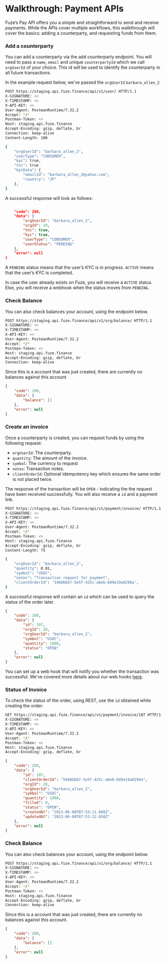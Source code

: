 # Walkthrough: Payment APIs
Fuze’s Pay API offers you a simple and straightforward to send and receive payments. While the APIs cover multiple workflows, this walkthrough will cover the basics: adding a counterparty, and requesting funds from them.

### Add a counterparty
You can add a counterparty via the add counterparty endpoint. You will need to pass a `name`, `email` and unique `counterpartyId` which we call `orgUserId` of your choice. This id will be used to identify the counterparty in all future transactions.

In the example request below, we’ve passed the `orgUserId` `barbara_allen_2`

```bash
POST https://staging.api.fuze.finance/api/v1/user/ HTTP/1.1
X-SIGNATURE: <>
X-TIMESTAMP: <>
X-API-KEY: <>
User-Agent: PostmanRuntime/7.32.2
Accept: */*
Postman-Token: <>
Host: staging.api.fuze.finance
Accept-Encoding: gzip, deflate, br
Connection: keep-alive
Content-Length: 100

{
    "orgUserId": "barbara_allen_2",
    "userType": "CONSUMER",
    "kyc": true,
    "tnc": true
    "kycData": {
        "emailId": "barbara_allen_2@yahoo.com",
        "country": "JP"
    },
}
```

A successful response will look as follows:
```json

    "code": 200,
    "data": {
        "orgUserId": "barbara_allen_2",
        "orgId": 10,
        "tnc": true,
        "kyc": true,
        "userType": "CONSUMER",
        "userStatus": "PENDING"
    },
    "error": null
}
```

A `PENDING` status means that the user’s KYC is in progress. `ACTIVE` means that the user’s KYC is completed.

In case the user already exists on Fuze, you will receive a `ACTIVE` status. Else, you will receive a webhook when the status moves from `PENDING`.

### Check Balance
You can also check balances your account, using the endpoint below.

```bash
POST https://staging.api.fuze.finance/api/v1/org/balance/ HTTP/1.1
X-SIGNATURE: <>
X-TIMESTAMP: <>
X-API-KEY: <>
User-Agent: PostmanRuntime/7.32.2
Accept: */*
Postman-Token: <>
Host: staging.api.fuze.finance
Accept-Encoding: gzip, deflate, br
Connection: keep-alive
```

Since this is a account that was just created, there are currently no balances against this account.

```json
{
    "code": 200,
    "data": {
        "balance": []
    },
    "error": null
}
```

### Create an invoice
Once a counterparty is created, you can request funds by using the following request:

- `orgUserId`: The counterparty.
- `quantity`: The amount of the invoice.
- `symbol`: The currency to request
- `notes`: Transaction notes.
- `clientOrderId`: Optional idempotency key which ensures the same order is not placed twice.

The response of the transaction will be `OPEN` - indicating the the request have been received successfully. You will also receive a `id` and a payment link.

```bash
POST https://staging.api.fuze.finance/api/v1/payment/invoice/ HTTP/1.1
X-SIGNATURE: <>
X-TIMESTAMP: <>
X-API-KEY: <>
User-Agent: PostmanRuntime/7.32.2
Accept: */*
Postman-Token: <>
Host: staging.api.fuze.finance
Accept-Encoding: gzip, deflate, br
Content-Length: 75

{
    "orgUserId": "barbara_allen_2",
    "quantity": 0.01,
    "symbol": "USDC",
    "notes": "Transaction request for payment",
    "clientOrderId": '5468bbb7-5e5f-425c-a6eb-b89e19a0298a',
}
```

A successful response will contain an `id` which can be used to query the status of the order later.

```json
{
    "code": 200,
    "data": {
        "id": 107,
        "orgId": 28,
        "orgUserId": "barbara_allen_2",
        "symbol": "USDC",
        "quantity": 1000,
        "status": "OPEN"
    },
    "error": null
}
```

You can set up a web hook that will notify you whether the transaction was successful. We’ve covered more details about our web hooks [here](/advanced/webhooks).

### Status of Invoice
To check the status of the order, using REST, use the `id` obtained while creating the order:

```bash
GET https://staging.api.fuze.finance/api/v1/payment/invoice/107 HTTP/1.1
X-SIGNATURE: <>
X-TIMESTAMP: <>
X-API-KEY: <>
User-Agent: PostmanRuntime/7.32.2
Accept: */*
Postman-Token: <>
Host: staging.api.fuze.finance
Accept-Encoding: gzip, deflate, br
```

```json
{
    "code": 200,
    "data": {
        "id": 107,
        "clientOrderId": "5468bbb7-5e5f-425c-a6eb-b89e19a0298a",
        "orgId": 28,
        "orgUserId": "barbara_allen_2",
        "symbol": "USDC",
        "quantity": 1000,
        "filled": 0,
        "status": "OPEN",
        "createdAt": "2023-06-08T07:53:11.688Z",
        "updatedAt": "2023-06-08T07:53:12.658Z"
    },
    "error": null
}
```

### Check Balance
You can also check balances your account, using the endpoint below.

```bash
POST https://staging.api.fuze.finance/api/v1/org/balance/ HTTP/1.1
X-SIGNATURE: <>
X-TIMESTAMP: <>
X-API-KEY: <>
User-Agent: PostmanRuntime/7.32.2
Accept: */*
Postman-Token: <>
Host: staging.api.fuze.finance
Accept-Encoding: gzip, deflate, br
Connection: keep-alive
```

Since this is a account that was just created, there are currently no balances against this account.

```json
{
    "code": 200,
    "data": {
        "balance": []
    },
    "error": null
}
```
